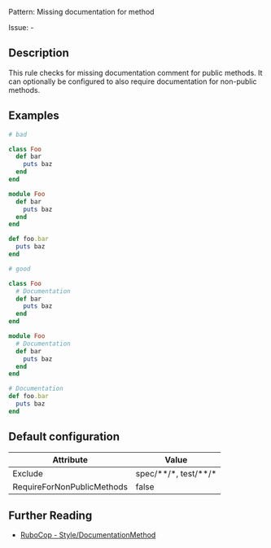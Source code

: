 Pattern: Missing documentation for method 

Issue: -

## Description

This rule checks for missing documentation comment for public methods.
It can optionally be configured to also require documentation for
non-public methods.

## Examples

```ruby
# bad

class Foo
  def bar
    puts baz
  end
end

module Foo
  def bar
    puts baz
  end
end

def foo.bar
  puts baz
end

# good

class Foo
  # Documentation
  def bar
    puts baz
  end
end

module Foo
  # Documentation
  def bar
    puts baz
  end
end

# Documentation
def foo.bar
  puts baz
end
```

## Default configuration

Attribute | Value
--- | ---
Exclude | spec/\*\*/\*, test/\*\*/\*
RequireForNonPublicMethods | false

## Further Reading

* [RuboCop - Style/DocumentationMethod](https://docs.rubocop.org/rubocop/cops_style.html#styledocumentationmethod)
